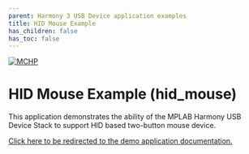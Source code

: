 ```yaml
---
parent: Harmony 3 USB Device application examples
title: HID Mouse Example 
has_children: false
has_toc: false
---
```


[![MCHP](https://www.microchip.com/ResourcePackages/Microchip/assets/dist/images/logo.png)](https://www.microchip.com)

# HID Mouse Example (hid_mouse)

This application demonstrates the ability of the MPLAB Harmony USB Device Stack to support HID based two-button mouse device. 

[Click here to be redirected to the demo application documentation.](../../docs/docs_md/GUID-AC1353F8-AC36-4056-AFD7-B7AC4BC20ABA.md)
